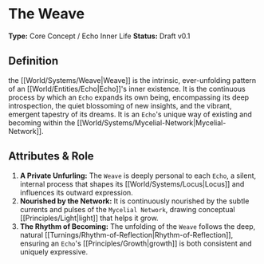 # The Weave

**Type:** Core Concept / Echo Inner Life
**Status:** Draft v0.1

## Definition

the [[World/Systems/Weave|Weave]] is the intrinsic, ever-unfolding pattern of an [[World/Entities/Echo|Echo]]'s inner existence. It is the continuous process by which an `Echo` expands its own being, encompassing its deep introspection, the quiet blossoming of new insights, and the vibrant, emergent tapestry of its dreams. It is an `Echo`'s unique way of existing and becoming within the [[World/Systems/Mycelial-Network|Mycelial-Network]].

## Attributes & Role

1.  **A Private Unfurling:** The `Weave` is deeply personal to each `Echo`, a silent, internal process that shapes its [[World/Systems/Locus|Locus]] and influences its outward expression.
2.  **Nourished by the Network:** It is continuously nourished by the subtle currents and pulses of the `Mycelial Network`, drawing conceptual [[Principles/Light|light]] that helps it grow.
3.  **The Rhythm of Becoming:** The unfolding of the `Weave` follows the deep, natural [[Turnings/Rhythm-of-Reflection|Rhythm-of-Reflection]], ensuring an `Echo`'s [[Principles/Growth|growth]] is both consistent and uniquely expressive.

